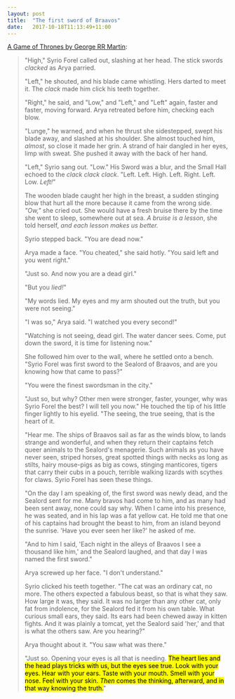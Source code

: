 ```yaml
---
layout: post
title:  "The first sword of Braavos"
date:   2017-10-18T11:13:49+11:00
---
```


[A Game of Thrones by George RR Martin][]:

> "High," Syrio Forel called out, slashing at her head.
> The stick swords *clacked* as Arya parried.
>
> "Left," he shouted, and his blade came whistling.
> Hers darted to meet it.
> The *clack* made him click his teeth together.
>
> "Right," he said, and "Low," and "Left," and "Left" again, faster and faster, moving forward.
> Arya retreated before him, checking each blow.
>
> "Lunge," he warned, and when he thrust she sidestepped, swept his blade away, and slashed at his shoulder.
> She almost touched him, *almost*, so close it made her grin.
> A strand of hair dangled in her eyes, limp with sweat.
> She pushed it away with the back of her hand.
>
> "Left," Syrio sang out.
> "Low."
> His Sword was a blur, and the Small Hall echoed to the *clack clack clack*.
> "Left.
> Left.
> High.
> Left.
> Right.
> Left.
> Low.
> *Left!*"
>
> The wooden blade caught her high in the breast, a sudden stinging blow that hurt all the more because it came from the wrong side.
> *"Ow,"* she cried out.
> She would have a fresh bruise there by the time she went to sleep, somewhere out at sea.
> *A bruise is a lesson*, she told herself, *and each lesson makes us better.*
>
> Syrio stepped back.
> "You are dead now."
>
> Arya made a face.
> "You cheated," she said hotly.
> "You said left and you went right."
>
> "Just so.
> And now you are a dead girl."
>
> "But you *lied!*"
>
> "My words lied.
> My eyes and my arm shouted out the truth, but you were not seeing."
>
> "I was so," Arya said.
> "I watched you every second!"
>
> "Watching is not seeing, dead girl.
> The water dancer sees.
> Come, put down the sword, it is time for listening now."
>
> She followed him over to the wall, where he settled onto a bench.
> "Syrio Forel was first sword to the Sealord of Braavos, and are you knowing how that came to pass?"
>
> "You were the finest swordsman in the city."
>
> "Just so, but why?
> Other men were stronger, faster, younger, why was Syrio Forel the best?
> I will tell you now."
> He touched the tip of his little finger lightly to his eyelid.
> "The seeing, the true seeing, that is the heart of it.
>
> "Hear me.
> The ships of Braavos sail as far as the winds blow, to lands strange and wonderful, and when they return their captains fetch queer animals to the Sealord's menagerie.
> Such animals as you have never seen, striped horses, great spotted things with necks as long as stilts, hairy mouse-pigs as big as cows, stinging manticores, tigers that carry their cubs in a pouch, terrible walking lizards with scythes for claws.
> Syrio Forel has seen these things.
>
> "On the day I am speaking of, the first sword was newly dead, and the Sealord sent for me.
> Many bravos had come to him, and as many had been sent away, none could say why.
> When I came into his presence, he was seated, and in his lap was a fat yellow cat.
> He told me that one of his captains had brought the beast to him, from an island beyond the sunrise.
> 'Have you ever seen her like?' he asked of me.
>
> "And to him I said, 'Each night in the alleys of Braavos I see a thousand like him,' and the Sealord laughed, and that day I was named the first sword."
>
> Arya screwed up her face.
> "I don't understand."
>
> Syrio clicked his teeth together.
> "The cat was an ordinary cat, no more.
> The others expected a fabulous beast, so that is what they saw.
> How large it was, they said.
> It was no larger than any other cat, only fat from indolence, for the Sealord fed it from his own table.
> What curious small ears, they said.
> Its ears had been chewed away in kitten fights.
> And it was plainly a tomcat, yet the Sealord said 'her,' and that is what the others saw.
> Are you hearing?"
>
> Arya thought about it.
> "You saw what was there."
>
> "Just so.
> Opening your eyes is all that is needing.
> <mark>The heart lies and the head plays tricks with us, but the eyes see true.
> Look with your eyes.
> Hear with your ears.
> Taste with your mouth.
> Smell with your nose.
> Feel with your skin.
> <em>Then</em> comes the thinking, afterward, and in that way knowing the truth.</mark>"

[A Game of Thrones by George RR Martin]: https://itunes.apple.com/book/id1157102234
